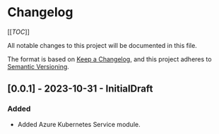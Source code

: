 # Changelog

[[_TOC_]]

All notable changes to this project will be documented in this file.

The format is based on [Keep a Changelog](https://keepachangelog.com/en/1.0.0/),
and this project adheres to [Semantic Versioning](https://semver.org/spec/v2.0.0.html).

<!-- ## [Unreleased]
### Added
### Changed
### Removed -->

## [0.0.1] - 2023-10-31 - InitialDraft

### Added

- Added Azure Kubernetes Service module.

